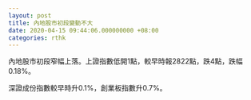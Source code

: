 ```yaml
---
layout: post
title: 內地股市初段變動不大
date: 2020-04-15 09:44:06.000000000 +08:00
categories: rthk
---
```


內地股市初段窄幅上落。上證指數低開1點，較早時報2822點，跌4點，跌幅0.18%。

深證成份指數較早時升0.1%，創業板指數升0.7%。
